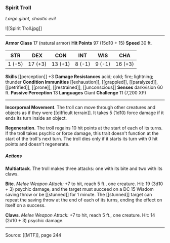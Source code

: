 ### Spirit Troll
_Large giant, chaotic evil_

![[Spirit Troll.jpg]]




---

**Armor Class** 17 (natural armor)
**Hit Points** 97 (15d10 + 15)
**Speed** 30 ft.

| STR     | DEX     | CON     | INT     | WIS     | CHA     |
|---------|---------|---------|---------|---------|---------|
| 1 (-5) | 17 (+3) | 13 (+1) | 8 (-1) | 9 (-1) | 16 (+3) |

**Skills** [[perception]] +3
**Damage Resistances** acid; cold; fire; lightning; thunder
**Condition Immunities** [[exhaustion]], [[grappled]], [[paralyzed]], [[petrified]], [[prone]], [[restrained]], [[unconscious]]
**Senses** darkvision 60 ft.
**Passive Perception** 13
**Languages** Giant
**Challenge** 11 (7,200 XP)

---

**Incorporeal Movement**. The troll can move through other creatures and objects as if they were [[difficult terrain]]. It takes 5 (1d10) force damage if it ends its turn inside an object.

**Regeneration**. The troll regains 10 hit points at the start of each of its turns. If the troll takes psychic or force damage, this trait doesn't function at the start of the troll's next turn. The troll dies only if it starts its turn with 0 hit points and doesn't regenerate.

##### Actions
**Multiattack**. The troll makes three attacks: one with its bite and two with its claws.

**Bite**. _Melee Weapon Attack:_ +7 to hit, reach 5 ft., one creature. Hit: 19 (3d10 + 3) psychic damage, and the target must succeed on a DC 15 Wisdom saving throw or be [[stunned]] for 1 minute. The [[stunned]] target can repeat the saving throw at the end of each of its turns, ending the effect on itself on a success.

**Claws**. _Melee Weapon Attack:_ +7 to hit, reach 5 ft., one creature. Hit: 14 (2d10 + 3) psychic damage.


---

Source: [[MTF]], page 244